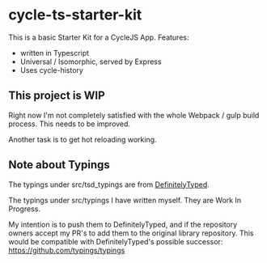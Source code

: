 cycle-ts-starter-kit
====================

This is a basic Starter Kit for a CycleJS App. Features:
* written in Typescript
* Universal / Isomorphic, served by Express
* Uses cycle-history

## This project is WIP
Right now I'm not completely satisfied with the whole Webpack / gulp build process. This needs to be improved.

Another task is to get hot reloading working.

## Note about Typings
The typings under src/tsd_typings are from [DefinitelyTyped](http://definitelytyped.org/).

The typings under src/typings I have written myself. They are Work In Progress.

My intention is to push them to DefinitelyTyped, and if the repository owners accept my PR's to add them to the original library repository. This would be compatible with DefinitelyTyped's possible successor: https://github.com/typings/typings
